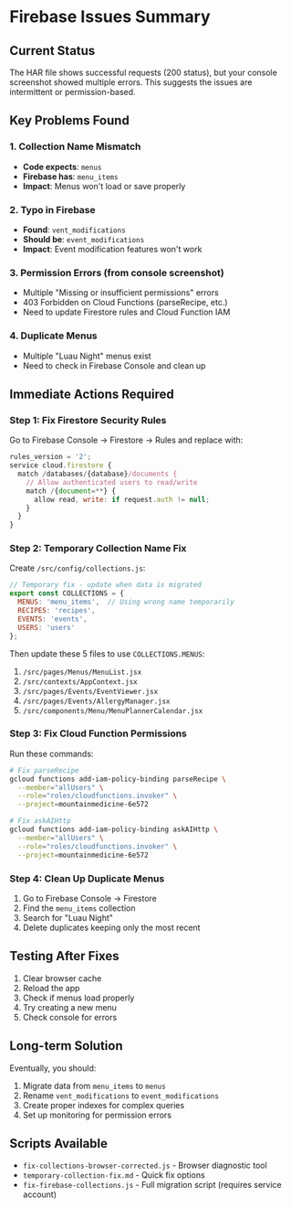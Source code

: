 # Firebase Issues Summary

## Current Status
The HAR file shows successful requests (200 status), but your console screenshot showed multiple errors. This suggests the issues are intermittent or permission-based.

## Key Problems Found

### 1. Collection Name Mismatch
- **Code expects**: `menus`
- **Firebase has**: `menu_items`
- **Impact**: Menus won't load or save properly

### 2. Typo in Firebase
- **Found**: `vent_modifications`
- **Should be**: `event_modifications`
- **Impact**: Event modification features won't work

### 3. Permission Errors (from console screenshot)
- Multiple "Missing or insufficient permissions" errors
- 403 Forbidden on Cloud Functions (parseRecipe, etc.)
- Need to update Firestore rules and Cloud Function IAM

### 4. Duplicate Menus
- Multiple "Luau Night" menus exist
- Need to check in Firebase Console and clean up

## Immediate Actions Required

### Step 1: Fix Firestore Security Rules
Go to Firebase Console → Firestore → Rules and replace with:

```javascript
rules_version = '2';
service cloud.firestore {
  match /databases/{database}/documents {
    // Allow authenticated users to read/write
    match /{document=**} {
      allow read, write: if request.auth != null;
    }
  }
}
```

### Step 2: Temporary Collection Name Fix
Create `/src/config/collections.js`:

```javascript
// Temporary fix - update when data is migrated
export const COLLECTIONS = {
  MENUS: 'menu_items',  // Using wrong name temporarily
  RECIPES: 'recipes',
  EVENTS: 'events',
  USERS: 'users'
};
```

Then update these 5 files to use `COLLECTIONS.MENUS`:
1. `/src/pages/Menus/MenuList.jsx`
2. `/src/contexts/AppContext.jsx`
3. `/src/pages/Events/EventViewer.jsx`
4. `/src/pages/Events/AllergyManager.jsx`
5. `/src/components/Menu/MenuPlannerCalendar.jsx`

### Step 3: Fix Cloud Function Permissions
Run these commands:

```bash
# Fix parseRecipe
gcloud functions add-iam-policy-binding parseRecipe \
  --member="allUsers" \
  --role="roles/cloudfunctions.invoker" \
  --project=mountainmedicine-6e572

# Fix askAIHttp
gcloud functions add-iam-policy-binding askAIHttp \
  --member="allUsers" \
  --role="roles/cloudfunctions.invoker" \
  --project=mountainmedicine-6e572
```

### Step 4: Clean Up Duplicate Menus
1. Go to Firebase Console → Firestore
2. Find the `menu_items` collection
3. Search for "Luau Night"
4. Delete duplicates keeping only the most recent

## Testing After Fixes

1. Clear browser cache
2. Reload the app
3. Check if menus load properly
4. Try creating a new menu
5. Check console for errors

## Long-term Solution

Eventually, you should:
1. Migrate data from `menu_items` to `menus`
2. Rename `vent_modifications` to `event_modifications`
3. Create proper indexes for complex queries
4. Set up monitoring for permission errors

## Scripts Available

- `fix-collections-browser-corrected.js` - Browser diagnostic tool
- `temporary-collection-fix.md` - Quick fix options
- `fix-firebase-collections.js` - Full migration script (requires service account)